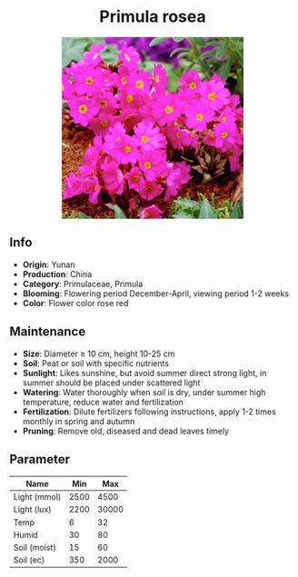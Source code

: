 <h1 align='center'>Primula rosea</h1>
<p align="center">
    <img 
        align='center'
        width='320'
        src="../images/primula rosea.png" 
        alt='Primula rosea' />
</p>

## Info

 - **Origin**: Yunan
 - **Production**: China
 - **Category**: Primulaceae, Primula
 - **Blooming**: Flowering period December-April, viewing period 1-2 weeks
 - **Color**: Flower color rose red

## Maintenance

 - **Size**: Diameter ≥ 10 cm, height 10-25 cm
 - **Soil**: Peat or soil with specific nutrients
 - **Sunlight**: Likes sunshine, but avoid summer direct strong light, in summer should be placed under scattered light
 - **Watering**: Water thoroughly when soil is dry, under summer high temperature, reduce water and fertilization
 - **Fertilization**: Dilute fertilizers following instructions, apply 1-2 times monthly in spring and autumn
 - **Pruning**: Remove old, diseased and dead leaves timely

## Parameter

| Name         | Min  | Max   |
|--------------|------|-------|
| Light (mmol) | 2500 | 4500  |
| Light (lux)  | 2200 | 30000 |
| Temp         | 6    | 32    |
| Humid        | 30   | 80    |
| Soil (moist) | 15   | 60    |
| Soil (ec)    | 350  | 2000  |